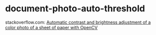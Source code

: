 # document-photo-auto-threshold

stackoverflow.com: [Automatic contrast and brightness adjustment of a color photo of a sheet of paper with OpenCV](https://stackoverflow.com/questions/56905592/automatic-contrast-and-brightness-adjustment-of-a-color-photo-of-a-sheet-of-pape)
